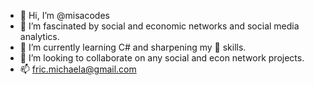 - 👋 Hi, I’m @misacodes
- 👀 I’m fascinated by social and economic networks and social media analytics.
- 🌱 I’m currently learning C# and sharpening my 🐍 skills.
- 💞️ I’m looking to collaborate on any social and econ network projects.
- 📫 fric.michaela@gmail.com

<!---
misacodes/misacodes is a ✨ special ✨ repository because its `README.md` (this file) appears on your GitHub profile.
You can click the Preview link to take a look at your changes.
--->
